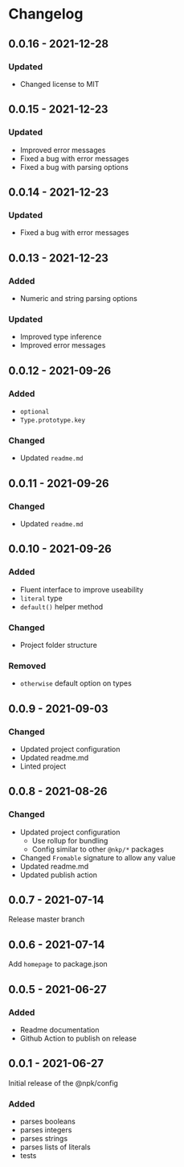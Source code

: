 # Changelog

## 0.0.16 - 2021-12-28

### Updated

- Changed license to MIT

## 0.0.15 - 2021-12-23

### Updated

- Improved error messages
- Fixed a bug with error messages
- Fixed a bug with parsing options

## 0.0.14 - 2021-12-23

### Updated

- Fixed a bug with error messages

## 0.0.13 - 2021-12-23

### Added

- Numeric and string parsing options

### Updated

- Improved type inference
- Improved error messages

## 0.0.12 - 2021-09-26

### Added

- `optional`
- `Type.prototype.key`

### Changed

- Updated `readme.md`

## 0.0.11 - 2021-09-26

### Changed

- Updated `readme.md`

## 0.0.10 - 2021-09-26

### Added

- Fluent interface to improve useability
- `literal` type
- `default()` helper method

### Changed

- Project folder structure

### Removed

- `otherwise` default option on types

## 0.0.9 - 2021-09-03

### Changed

- Updated project configuration
- Updated readme.md
- Linted project

## 0.0.8 - 2021-08-26

### Changed

- Updated project configuration
  - Use rollup for bundling
  - Config similar to other `@nkp/*` packages
- Changed `Fromable` signature to allow any value
- Updated readme.md
- Updated publish action

## 0.0.7 - 2021-07-14

Release master branch

## 0.0.6 - 2021-07-14

Add `homepage` to package.json

## 0.0.5 - 2021-06-27

### Added

- Readme documentation
- Github Action to publish on release

## 0.0.1 - 2021-06-27

Initial release of the @npk/config

### Added

- parses booleans
- parses integers
- parses strings
- parses lists of literals
- tests
